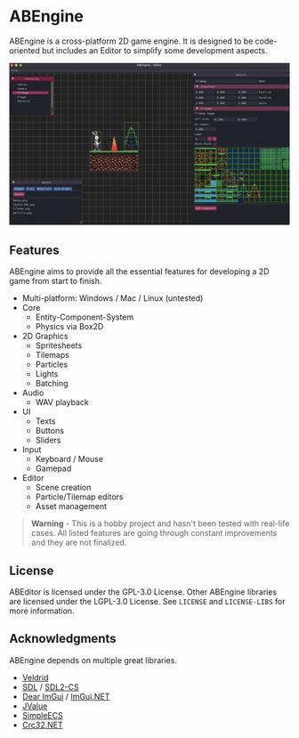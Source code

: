# ABEngine
ABEngine is a cross-platform 2D game engine. It is designed to be code-oriented but includes an Editor to simplify some development aspects.

![](docs/readme/editor-overview.png)

## Features

ABEngine aims to provide all the essential features for developing a 2D game from start to finish.

* Multi-platform: Windows / Mac / Linux (untested)
* Core
  * Entity-Component-System
  * Physics via Box2D
* 2D Graphics
  * Spritesheets
  * Tilemaps
  * Particles
  * Lights
  * Batching
* Audio
  * WAV playback
* UI
  * Texts
  * Buttons
  * Sliders
* Input
  * Keyboard / Mouse
  * Gamepad
* Editor
  * Scene creation
  * Particle/Tilemap editors
  * Asset management

 
> **Warning** - This is a hobby project and hasn't been tested with real-life cases.
>   All listed features are going through constant improvements and they are not finalized.

## License

ABEditor is licensed under the GPL-3.0 License. Other ABEngine libraries are licensed under the LGPL-3.0 License. See `LICENSE` and `LICENSE-LIBS` for more information.

## Acknowledgments

ABEngine depends on multiple great libraries.
* [Veldrid](https://github.com/mellinoe/veldrid)
* [SDL](https://github.com/libsdl-org/SDL) / [SDL2-CS](https://github.com/flibitijibibo/SDL2-CS)
* [Dear ImGui](https://github.com/ocornut/imgui) / [ImGui.NET](https://github.com/mellinoe/ImGui.NET)
* [JValue](https://github.com/halak/jvalue)
* [SimpleECS](https://github.com/PeteyChan/SimpleECS)
* [Crc32.NET](https://github.com/force-net/Crc32.NET)
